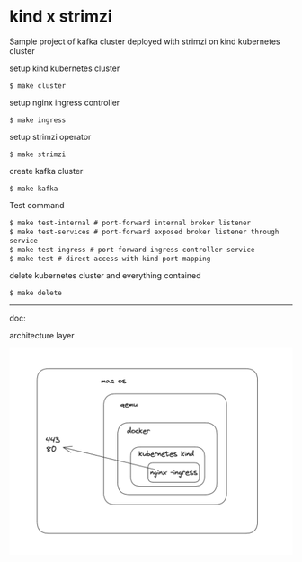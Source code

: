 # kind x strimzi

Sample project of kafka cluster deployed with strimzi on kind kubernetes cluster

setup kind kubernetes cluster

```shell
$ make cluster
```

setup nginx ingress controller

```shell
$ make ingress
```

setup strimzi operator

```shell
$ make strimzi
```

create kafka cluster

```shell
$ make kafka
```

Test command

```shell
$ make test-internal # port-forward internal broker listener
$ make test-services # port-forward exposed broker listener through service
$ make test-ingress # port-forward ingress controller service
$ make test # direct access with kind port-mapping
```

delete kubernetes cluster and everything contained

```shell
$ make delete
```

---

doc:

architecture layer

![](./docs/architecture.png)
